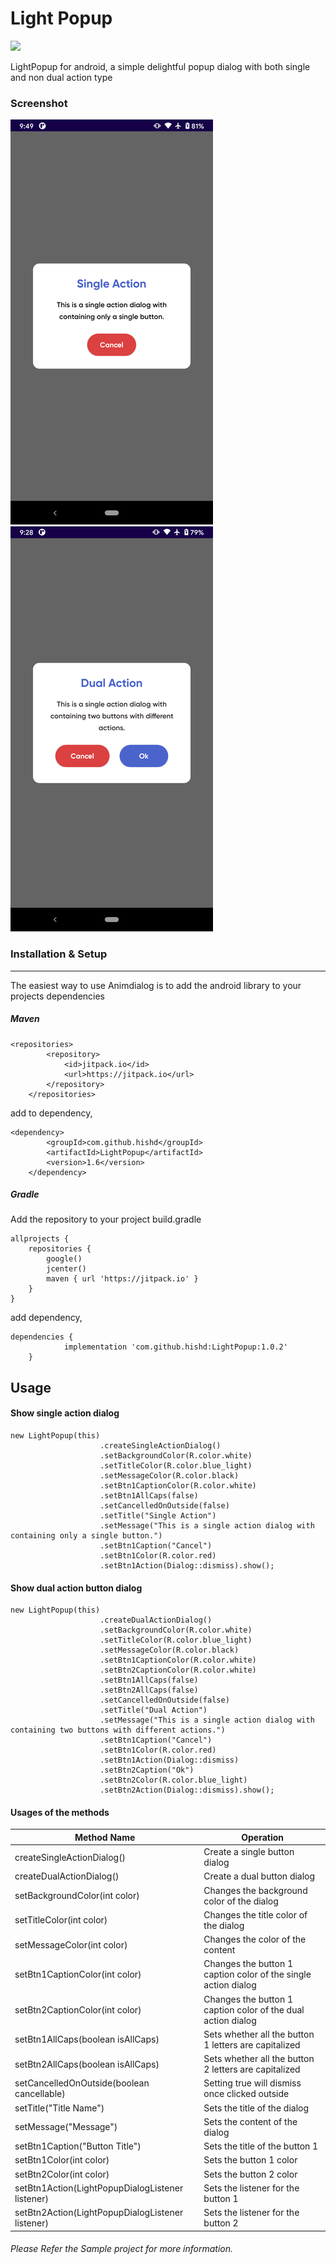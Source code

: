 # Light Popup
[![](https://jitpack.io/v/hishd/LightPopup.svg)](https://jitpack.io/#hishd/LightPopup)

LightPopup for android, a simple delightful popup dialog with both single and non dual action type

### Screenshot
[![](https://github.com/hishd/LightPopup/blob/master/images/image1.png)](https://github.com/hishd/LightPopup/blob/master/images/image1.png)
[![](https://github.com/hishd/LightPopup/blob/master/images/image2.png)](https://github.com/hishd/LightPopup/blob/master/images/image2.png)

### Installation & Setup

------------

The easiest way to use Animdialog is to add the android library to your projects dependencies

##### Maven
```
<repositories>
		<repository>
		    <id>jitpack.io</id>
		    <url>https://jitpack.io</url>
		</repository>
	</repositories>
```
add to dependency,
```
<dependency>
	    <groupId>com.github.hishd</groupId>
	    <artifactId>LightPopup</artifactId>
	    <version>1.6</version>
	</dependency>
```

##### Gradle
Add the repository to your project build.gradle

```
allprojects {
    repositories {
        google()
        jcenter()
        maven { url 'https://jitpack.io' }
    }
}
```
add dependency,
```
dependencies {
	        implementation 'com.github.hishd:LightPopup:1.0.2'
	}
```

## Usage

#### Show single action dialog
```
new LightPopup(this)
                    .createSingleActionDialog()
                    .setBackgroundColor(R.color.white)
                    .setTitleColor(R.color.blue_light)
                    .setMessageColor(R.color.black)
                    .setBtn1CaptionColor(R.color.white)
                    .setBtn1AllCaps(false)
                    .setCancelledOnOutside(false)
                    .setTitle("Single Action")
                    .setMessage("This is a single action dialog with containing only a single button.")
                    .setBtn1Caption("Cancel")
                    .setBtn1Color(R.color.red)
                    .setBtn1Action(Dialog::dismiss).show();
```
#### Show dual action button dialog
```
new LightPopup(this)
                    .createDualActionDialog()
                    .setBackgroundColor(R.color.white)
                    .setTitleColor(R.color.blue_light)
                    .setMessageColor(R.color.black)
                    .setBtn1CaptionColor(R.color.white)
                    .setBtn2CaptionColor(R.color.white)
                    .setBtn1AllCaps(false)
                    .setBtn2AllCaps(false)
                    .setCancelledOnOutside(false)
                    .setTitle("Dual Action")
                    .setMessage("This is a single action dialog with containing two buttons with different actions.")
                    .setBtn1Caption("Cancel")
                    .setBtn1Color(R.color.red)
                    .setBtn1Action(Dialog::dismiss)
                    .setBtn2Caption("Ok")
                    .setBtn2Color(R.color.blue_light)
                    .setBtn2Action(Dialog::dismiss).show();
```

#### Usages of the methods
| Method Name  | Operation   |
| ------------ | ------------ |
| createSingleActionDialog()  | Create a single button dialog  |
| createDualActionDialog()  | Create a dual button dialog  |
| setBackgroundColor(int color)  | Changes the background color of the dialog  |
| setTitleColor(int color)  | Changes the title color of the dialog  |
| setMessageColor(int color)  | Changes the color of the content  |
| setBtn1CaptionColor(int color)  | Changes the button 1 caption color of the single action dialog  |
| setBtn2CaptionColor(int color)  | Changes the button 1 caption color of the dual action dialog  |
| setBtn1AllCaps(boolean isAllCaps)  | Sets whether all the button 1 letters are capitalized  |
| setBtn2AllCaps(boolean isAllCaps)  | Sets whether all the button 2 letters are capitalized  |
| setCancelledOnOutside(boolean cancellable)  | Setting true will dismiss once clicked outside  |
| setTitle("Title Name") | Sets the title of the dialog  |
| setMessage("Message")  | Sets the content of the dialog  |
| setBtn1Caption("Button Title")  | Sets the title of the button 1  |
| setBtn1Color(int color)  | Sets the button 1 color  |
| setBtn2Color(int color)  | Sets the button 2 color  |
| setBtn1Action(LightPopupDialogListener listener)  | Sets the listener for the button 1  |
| setBtn2Action(LightPopupDialogListener listener)  | Sets the listener for the button 2  |

###### Please Refer the Sample project for more information.

